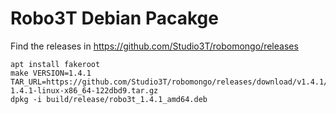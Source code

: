 # Robo3T Debian Pacakge

Find the releases in https://github.com/Studio3T/robomongo/releases

    apt install fakeroot
    make VERSION=1.4.1 TAR_URL=https://github.com/Studio3T/robomongo/releases/download/v1.4.1/robo3t-1.4.1-linux-x86_64-122dbd9.tar.gz
    dpkg -i build/release/robo3t_1.4.1_amd64.deb
